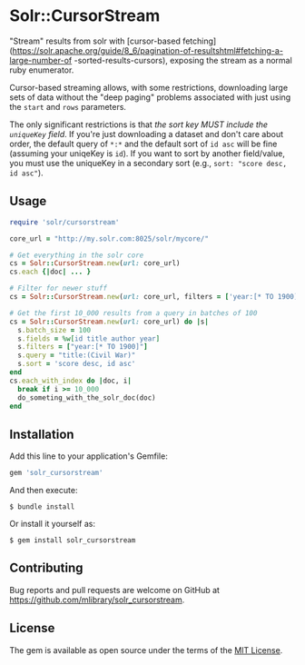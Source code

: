 # Solr::CursorStream

"Stream" results from solr with [cursor-based fetching](https://solr.apache.org/guide/8_6/pagination-of-resultshtml#fetching-a-large-number-of -sorted-results-cursors), exposing the stream as a normal ruby enumerator. 


Cursor-based streaming allows, with some restrictions, 
downloading large sets of data without the "deep paging" problems 
associated with just using the `start` and `rows` parameters.

The only significant restrictions is that _the sort key MUST include the 
`uniqueKey` field_. If you're just downloading a dataset and don't care
about order, the default query of `*:*` and the default sort of `id asc`
will be fine (assuming your uniqeKey is `id`). If you want to sort by
another field/value, you must use the uniqueKey in a secondary sort (e.g., 
`sort: "score desc, id asc"`). 

## Usage

```ruby
require 'solr/cursorstream'

core_url = "http://my.solr.com:8025/solr/mycore/"

# Get everything in the solr core
cs = Solr::CursorStream.new(url: core_url)
cs.each {|doc| ... }

# Filter for newer stuff
cs = Solr::CursorStream.new(url: core_url, filters = ['year:[* TO 1900]'])

# Get the first 10_000 results from a query in batches of 100
cs = Solr::CursorStream.new(url: core_url) do |s|
  s.batch_size = 100
  s.fields = %w[id title author year]
  s.filters = ["year:[* TO 1900]"]
  s.query = "title:(Civil War)"
  s.sort = 'score desc, id asc'
end
cs.each_with_index do |doc, i|
  break if i >= 10_000
  do_someting_with_the_solr_doc(doc)
end

```

## Installation

Add this line to your application's Gemfile:

```ruby
gem 'solr_cursorstream'
```

And then execute:

    $ bundle install

Or install it yourself as:

    $ gem install solr_cursorstream



## Contributing

Bug reports and pull requests are welcome on GitHub at https://github.com/mlibrary/solr_cursorstream.

## License

The gem is available as open source under the terms of the [MIT License](https://opensource.org/licenses/MIT).
